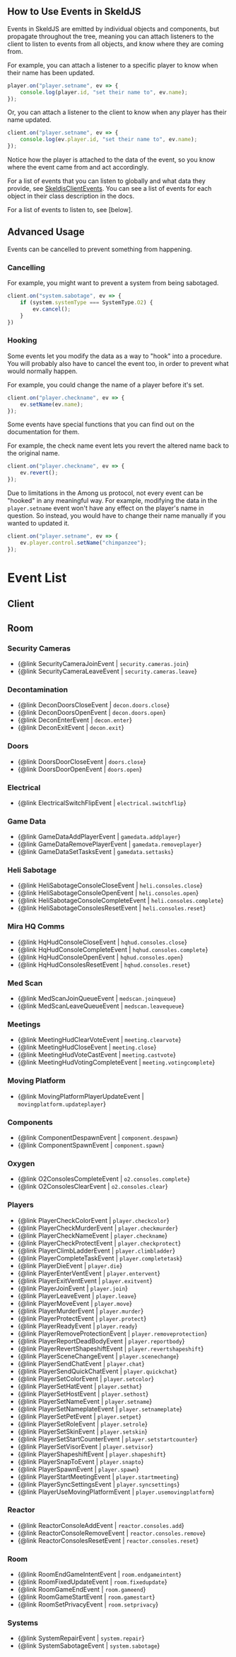 ## How to Use Events in SkeldJS

Events in SkeldJS are emitted by individual objects and components, but propagate throughout the tree, meaning you can attach listeners to the client to listen to events from all objects, and know where they are coming from.

For example, you can attach a listener to a specific player to know when their name has been updated.
```ts
player.on("player.setname", ev => {
    console.log(player.id, "set their name to", ev.name);
});
```
Or, you can attach a listener to the client to know when any player has their name updated.
```ts
client.on("player.setname", ev => {
    console.log(ev.player.id, "set their name to", ev.name);
});
```

Notice how the player is attached to the data of the event, so you know where the event came from and act accordingly.

For a list of events that you can listen to globally and what data they provide, see [SkeldjsClientEvents](/interfaces/client.skeldjsclientevents). You can see a list of events for each object in their class description in the docs.

For a list of events to listen to, see [below].

## Advanced Usage

Events can be cancelled to prevent something from happening.

### Cancelling

For example, you might want to prevent a system from being sabotaged.
```ts
client.on("system.sabotage", ev => {
    if (system.systemType === SystemType.O2) {
        ev.cancel();
    }
})
```

### Hooking
Some events let you modify the data as a way to "hook" into a procedure. You will probably also have to cancel the event too, in order to prevent what would normally happen.

For example, you could change the name of a player before it's set.
```ts
client.on("player.checkname", ev => {
    ev.setName(ev.name);
});
```

Some events have special functions that you can find out on the documentation for them.

For example, the check name event lets you revert the altered name back to the original name.
```ts
client.on("player.checkname", ev => {
    ev.revert();
});
```

Due to limitations in the Among us protocol, not every event can be "hooked" in any meaningful way. For example, modifying the data in the `player.setname` event won't have any effect on the player's name in question. So instead, you would have to change their name manually if you wanted to updated it.

```ts
client.on("player.setname", ev => {
    ev.player.control.setName("chimpanzee");
});
```

# Event List

## Client

## Room
### Security Cameras
* {@link SecurityCameraJoinEvent | `security.cameras.join`}
* {@link SecurityCameraLeaveEvent | `security.cameras.leave`}

### Decontamination
* {@link DeconDoorsCloseEvent | `decon.doors.close`}
* {@link DeconDoorsOpenEvent | `decon.doors.open`}
* {@link DeconEnterEvent | `decon.enter`}
* {@link DeconExitEvent | `decon.exit`}

### Doors
* {@link DoorsDoorCloseEvent | `doors.close`}
* {@link DoorsDoorOpenEvent | `doors.open`}

### Electrical
* {@link ElectricalSwitchFlipEvent | `electrical.switchflip`}

### Game Data
* {@link GameDataAddPlayerEvent | `gamedata.addplayer`}
* {@link GameDataRemovePlayerEvent | `gamedata.removeplayer`}
* {@link GameDataSetTasksEvent | `gamedata.settasks`}

### Heli Sabotage
* {@link HeliSabotageConsoleCloseEvent | `heli.consoles.close`}
* {@link HeliSabotageConsoleOpenEvent | `heli.consoles.open`}
* {@link HeliSabotageConsoleCompleteEvent | `heli.consoles.complete`}
* {@link HeliSabotageConsolesResetEvent | `heli.consoles.reset`}

### Mira HQ Comms
* {@link HqHudConsoleCloseEvent | `hqhud.consoles.close`}
* {@link HqHudConsoleCompleteEvent | `hqhud.consoles.complete`}
* {@link HqHudConsoleOpenEvent | `hqhud.consoles.open`}
* {@link HqHudConsolesResetEvent | `hqhud.consoles.reset`}

### Med Scan
* {@link MedScanJoinQueueEvent | `medscan.joinqueue`}
* {@link MedScanLeaveQueueEvent | `medscan.leavequeue`}

### Meetings
* {@link MeetingHudClearVoteEvent | `meeting.clearvote`}
* {@link MeetingHudCloseEvent | `meeting.close`}
* {@link MeetingHudVoteCastEvent | `meeting.castvote`}
* {@link MeetingHudVotingCompleteEvent | `meeting.votingcomplete`}

### Moving Platform
* {@link MovingPlatformPlayerUpdateEvent | `movingplatform.updateplayer`}

### Components
* {@link ComponentDespawnEvent | `component.despawn`}
* {@link ComponentSpawnEvent | `component.spawn`}

### Oxygen
* {@link O2ConsolesCompleteEvent | `o2.consoles.complete`}
* {@link O2ConsolesClearEvent | `o2.consoles.clear`}

### Players
* {@link PlayerCheckColorEvent | `player.checkcolor`}
* {@link PlayerCheckMurderEvent | `player.checkmurder`}
* {@link PlayerCheckNameEvent | `player.checkname`}
* {@link PlayerCheckProtectEvent | `player.checkprotect`}
* {@link PlayerClimbLadderEvent | `player.climbladder`}
* {@link PlayerCompleteTaskEvent | `player.completetask`}
* {@link PlayerDieEvent | `player.die`}
* {@link PlayerEnterVentEvent | `player.entervent`}
* {@link PlayerExitVentEvent | `player.exitvent`}
* {@link PlayerJoinEvent | `player.join`}
* {@link PlayerLeaveEvent | `player.leave`}
* {@link PlayerMoveEvent | `player.move`}
* {@link PlayerMurderEvent | `player.murder`}
* {@link PlayerProtectEvent | `player.protect`}
* {@link PlayerReadyEvent | `player.ready`}
* {@link PlayerRemoveProtectionEvent | `player.removeprotection`}
* {@link PlayerReportDeadBodyEvent | `player.reportbody`}
* {@link PlayerRevertShapeshiftEvent | `player.revertshapeshift`}
* {@link PlayerSceneChangeEvent | `player.scenechange`}
* {@link PlayerSendChatEvent | `player.chat`}
* {@link PlayerSendQuickChatEvent | `player.quickchat`}
* {@link PlayerSetColorEvent | `player.setcolor`}
* {@link PlayerSetHatEvent | `player.sethat`}
* {@link PlayerSetHostEvent | `player.sethost`}
* {@link PlayerSetNameEvent | `player.setname`}
* {@link PlayerSetNameplateEvent | `player.setnameplate`}
* {@link PlayerSetPetEvent | `player.setpet`}
* {@link PlayerSetRoleEvent | `player.setrole`}
* {@link PlayerSetSkinEvent | `player.setskin`}
* {@link PlayerSetStartCounterEvent | `player.setstartcounter`}
* {@link PlayerSetVisorEvent | `player.setvisor`}
* {@link PlayerShapeshiftEvent | `player.shapeshift`}
* {@link PlayerSnapToEvent | `player.snapto`}
* {@link PlayerSpawnEvent | `player.spawn`}
* {@link PlayerStartMeetingEvent | `player.startmeeting`}
* {@link PlayerSyncSettingsEvent | `player.syncsettings`}
* {@link PlayerUseMovingPlatformEvent | `player.usemovingplatform`}

### Reactor
* {@link ReactorConsoleAddEvent | `reactor.consoles.add`}
* {@link ReactorConsoleRemoveEvent | `reactor.consoles.remove`}
* {@link ReactorConsolesResetEvent | `reactor.consoles.reset`}

### Room
* {@link RoomEndGameIntentEvent | `room.endgameintent`}
* {@link RoomFixedUpdateEvent | `room.fixedupdate`}
* {@link RoomGameEndEvent | `room.gameend`}
* {@link RoomGameStartEvent | `room.gamestart`}
* {@link RoomSetPrivacyEvent | `room.setprivacy`}

### Systems
* {@link SystemRepairEvent | `system.repair`}
* {@link SystemSabotageEvent | `system.sabotage`}

